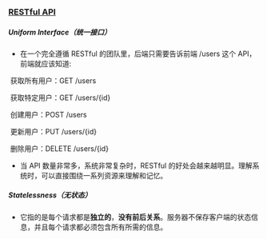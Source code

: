  

### [RESTful API](https://apifox.com/blog/a-cup-of-tea-time-to-understand-restful-api/?gclid=CjwKCAjwpayjBhAnEiwA-7enazI6F-GZxj-6YwTAZL0eps_grCBghswHUDf3e3UfXzQh0jqduJoaBhoCRnAQAvD_BwE)

##### Uniform Interface（统一接口）

- 在一个完全遵循 RESTful 的团队里，后端只需要告诉前端 /users 这个 API，前端就应该知道:

​    获取所有用户：GET /users  

​    获取特定用户：GET /users/{id}  

​    创建用户：POST /users  

​    更新用户：PUT /users/{id}  

​    删除用户：DELETE /users/{id}

- 当 API 数量非常多，系统非常复杂时，RESTful 的好处会越来越明显。理解系统时，可以直接围绕一系列资源来理解和记忆。

##### Statelessness（无状态）

- 它指的是每个请求都是**独立的**，**没有前后关系**。服务器不保存客户端的状态信息，并且每个请求都必须包含所有所需的信息。
